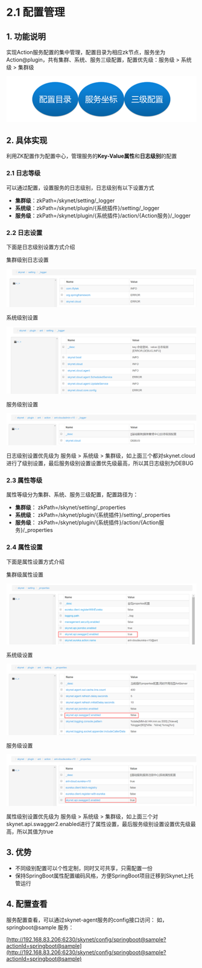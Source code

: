 # 2.1 配置管理

## 1. 功能说明

 实现Action服务配置的集中管理，配置目录为相应zk节点，服务坐为Action@plugin，共有集群、系统、服务三级配置，配置优先级：服务级 &gt; 系统级 &gt; 集群级

![](../.gitbook/assets/image.png)

##  2. 具体实现

 利用ZK配置作为配置中心，管理服务的**Key-Value属性**和**日志级别**的配置

###  2.1 日志等级

可以通过配置，设置服务的日志级别，日志级别有以下设置方式

* **集群级**：zkPath=/skynet/setting/\_logger
* **系统级**：zkPath=/skynet/plugin/{系统插件}/setting/\_logger
* **服务级**：zkPath=/skynet/plugin/{系统插件}/action/{Action服务}/\_logger

### 2.2 日志设置

下面是日志级别设置方式介绍

集群级别日志设置

![](../.gitbook/assets/image%20%2825%29.png)

系统级别设置

![](../.gitbook/assets/image%20%2859%29.png)

服务级别设置

![](../.gitbook/assets/image%20%2847%29.png)

日志级别设置优先级为  服务级 &gt; 系统级 &gt; 集群级，如上面三个都对skynet.cloud进行了级别设置，最后服务级别设置设置优先级最高，所以其日志级别为DEBUG

### 2.3 属性等级

属性等级分为集群、系统、服务三级配置，配置路径为：

* **集群级**： zkPath=/skynet/setting/\_properties
* **系统级**： zkPath=/skynet/plugin/{系统插件}/setting/\_properties
* **服务级**： zkPath=/skynet/plugin/{系统插件}/action/{Action服务}/\_properties

### 2.4 属性设置

下面是属性设置方式介绍

集群级属性设置

![](../.gitbook/assets/image%20%2844%29.png)

系统级设置

![](../.gitbook/assets/image%20%2862%29.png)

服务级设置

![](../.gitbook/assets/image%20%2816%29.png)

属性级别设置优先级为  服务级 &gt; 系统级 &gt; 集群级，如上面三个对skynet.api.swagger2.enabled进行了属性设置，最后服务级别设置设置优先级最高，所以其值为true

## 3. 优势

* 不同级别配置可以个性定制，同时又可共享，只需配置一份
* 保持SpringBoot属性配置编码风格，方便SpringBoot项目迁移到Skynet上托管运行

##  4. 配置查看

服务配置查看，可以通过skynet-agent服务的config接口访问： 如，springboot@sample 服务： 

[http://192.168.83.206:6230/skynet/config/springboot@sample?actionId=springboot@sample](http://192.168.83.206:6230/skynet/config/springboot@sample?actionId=springboot@sample)





